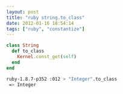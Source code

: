 ```yaml
---
layout: post
title: "ruby string.to_class"
date: 2012-01-16 18:54:14
tags: ["ruby", "constantize"]
---
```


```ruby
class String
  def to_class
    Kernel.const_get(self)
  end
end
```

```bash
ruby-1.8.7-p352 :012 > "Integer".to_class
 => Integer 
```

